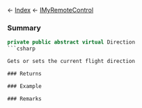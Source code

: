 ← [Index](Api-Index) ← [IMyRemoteControl](Sandbox.ModAPI.Ingame.IMyRemoteControl)

### Summary

```csharp
private public abstract virtual Direction
```csharp

Gets or sets the current flight direction

### Returns

### Example

### Remarks

